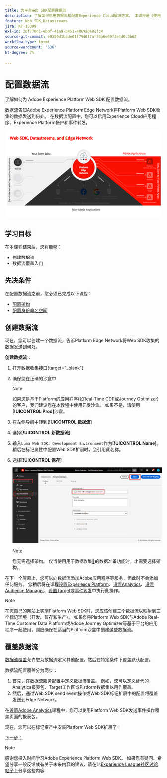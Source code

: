 ```yaml
---
title: 为平台Web SDK配置数据流
description: 了解如何启用数据流和配置Experience Cloud解决方案。 本课程是《使用 Web SDK 实施 Adobe Experience Cloud》教程的一部分。
feature: Web SDK,Datastreams
jira: KT-15399
exl-id: 20f770d1-eb0f-41a9-b451-4069a0a91fc4
source-git-commit: e0359d1bade01f79d0f7aff6a6e69f3e4d0c3b62
workflow-type: tm+mt
source-wordcount: '536'
ht-degree: 7%

---
```


# 配置数据流

了解如何为 Adobe Experience Platform Web SDK 配置数据流。

[数据流](https://experienceleague.adobe.com/zh-hans/docs/experience-platform/datastreams/overview)告知Adobe Experience Platform Edge Network将Platform Web SDK收集的数据发送到何处。 在数据流配置中，您可以启用Experience Cloud应用程序、Experience Platform帐户和事件转发。

![Web SDK、数据流和Edge Network关系图](assets/dc-websdk-datastreams.png)

## 学习目标

在本课程结束后，您将能够：

* 创建数据流
* 数据流覆盖入门

## 先决条件

在配置数据流之前，您必须已完成以下课程：

* [配置架构](configure-schemas.md)
* [配置身份命名空间](configure-identities.md)

## 创建数据流

现在，您可以创建一个数据流，告诉Platform Edge Network将Web SDK收集的数据发送到何处。

**创建数据流：**

1. 打开[数据收集接口](https://experience.adobe.com/data-collection/){target="_blank"}
1. 确保您在正确的沙盒中

   >[!NOTE]
   >
   >如果您是基于Platform的应用程序(如Real-Time CDP或Journey Optimizer)的客户，我们建议您在本教程中使用开发沙盒。 如果不是，请使用&#x200B;**[!UICONTROL Prod]**&#x200B;沙盒。

1. 在左侧导航中转到&#x200B;**[!UICONTROL 数据流]**
1. 选择&#x200B;**[!UICONTROL 新数据流]**
1. 输入`Luma Web SDK: Development Environment`作为&#x200B;**[!UICONTROL Name]**。 稍后在标记属性中配置Web SDK扩展时，会引用此名称。
1. 选择&#x200B;**[!UICONTROL 保存]**

   ![创建数据流](assets/datastream-create-new-datastream.png)

   >[!NOTE]
   >
   >您无需选择架构。 仅当使用用于数据收集[&#128279;](/help/data-collection/edge/data-prep.md)的数据准备功能时，才需要选择架构。

在下一个屏幕上，您可以向数据流添加Adobe应用程序等服务，但此时不会添加任何服务。 您稍后将在课程[设置Experience Platform](setup-experience-platform.md)、[设置Analytics](setup-analytics.md)、[设置Audience Manager](setup-audience-manager.md)、[设置Target](setup-target.md)或[事件转发](setup-event-forwarding.md)中执行此操作。

>[!NOTE]
>
>在您自己的网站上实施Platform Web SDK时，您应该创建三个数据流以映射到三个标记环境（开发、暂存和生产）。 如果您将Platform Web SDK与Adobe Real-Time Customer Data Platform或Adobe Journey Optimizer等基于平台的应用程序一起使用，则应确保在适当的Platform沙盒中创建这些数据流。

## 覆盖数据流

[数据流覆盖](https://experienceleague.adobe.com/zh-hans/docs/experience-platform/datastreams/overrides)允许您为数据流定义其他配置，然后在特定条件下覆盖默认配置。

数据流配置覆盖分为两步：

1. 首先，在数据流服务配置中定义数据流覆盖。 例如，您可以定义替代的Analytics报表包、Target工作区或Platform数据集以用作覆盖。
1. 然后，通过Web SDK send event操作或Web SDK标记扩展中的配置将覆盖发送到Edge Network。

在[设置Adobe Analytics](setup-analytics.md)课程中，您可以使用Platform Web SDK发送事件操作覆盖页面的报表包。

现在，您可以在标记资产中安装Platform Web SDK扩展了！

[下一步： ](install-web-sdk.md)

>[!NOTE]
>
>感谢您投入时间学习Adobe Experience Platform Web SDK。 如果您有疑问、希望分享一般反馈或有关于未来内容的建议，请在此[Experience League社区讨论帖子](https://experienceleaguecommunities.adobe.com/t5/adobe-experience-platform-data/tutorial-discussion-implement-adobe-experience-cloud-with-web/td-p/444996)上分享这些内容

